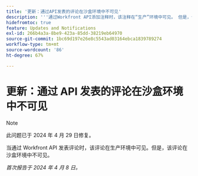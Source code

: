 ```yaml
---
title: '更新：通过API发表的评论在沙盒环境中不可见'
description: '''通过Workfront API添加注释时，该注释在“生产”环境中可见。 但是，该评论在沙盒环境中不可见。“'
hidefromtoc: true
feature: Updates and Notifications
exl-id: 266b4a3a-8be9-423a-85dd-38219eb64970
source-git-commit: 1bc69d197e26e8c5543ad03164ebca1839789274
workflow-type: tm+mt
source-wordcount: '86'
ht-degree: 67%

---
```


# 更新：通过 API 发表的评论在沙盒环境中不可见

>[!NOTE]
>
>此问题已于 2024 年 4 月 29 日修复。

当通过 Workfront API 发表评论时，该评论在生产环境中可见。但是，该评论在沙盒环境中不可见。

_首次报告于 2024 年 4 月 8 日。_
